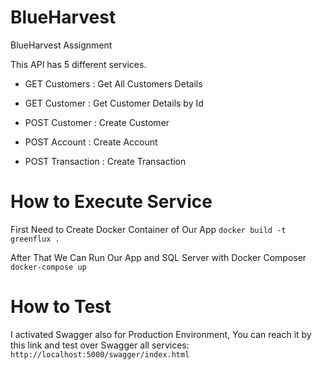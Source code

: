 # BlueHarvest
BlueHarvest Assignment

This API has 5 different services.
* GET Customers    : Get All Customers Details 
* GET Customer     : Get Customer Details by Id
* POST Customer    : Create Customer 

* POST Account     : Create Account 

* POST Transaction : Create Transaction


# How to Execute Service
First Need to Create Docker Container of Our App
`docker build -t greenflux .`

After That We Can Run Our App and SQL Server with Docker Composer
`docker-compose up`

# How to Test
I activated Swagger also for Production Environment, You can reach it by this link and test over Swagger all services: 
`http://localhost:5000/swagger/index.html`
